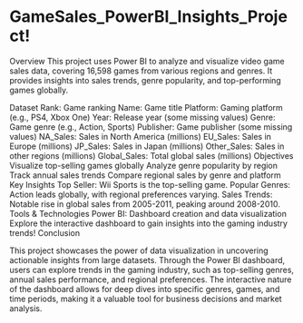 # GameSales_PowerBI_Insights_Project!

Overview
This project uses Power BI to analyze and visualize video game sales data, covering 16,598 games from various regions and genres. It provides insights into sales trends, genre popularity, and top-performing games globally.

Dataset
Rank: Game ranking
Name: Game title
Platform: Gaming platform (e.g., PS4, Xbox One)
Year: Release year (some missing values)
Genre: Game genre (e.g., Action, Sports)
Publisher: Game publisher (some missing values)
NA_Sales: Sales in North America (millions)
EU_Sales: Sales in Europe (millions)
JP_Sales: Sales in Japan (millions)
Other_Sales: Sales in other regions (millions)
Global_Sales: Total global sales (millions)
Objectives
Visualize top-selling games globally
Analyze genre popularity by region
Track annual sales trends
Compare regional sales by genre and platform
Key Insights
Top Seller: Wii Sports is the top-selling game.
Popular Genres: Action leads globally, with regional preferences varying.
Sales Trends: Notable rise in global sales from 2005-2011, peaking around 2008-2010.
Tools & Technologies
Power BI: Dashboard creation and data visualization
Explore the interactive dashboard to gain insights into the gaming industry trends!
Conclusion

This project showcases the power of data visualization in uncovering actionable insights from large datasets. Through the Power BI dashboard, users can explore trends in the gaming industry, such as top-selling genres, annual sales performance, and regional preferences. The interactive nature of the dashboard allows for deep dives into specific genres, games, and time periods, making it a valuable tool for business decisions and market analysis.

